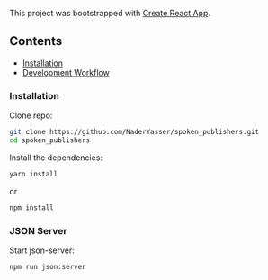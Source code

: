 This project was bootstrapped with [Create React App](https://github.com/facebookincubator/create-react-app).


## Contents

- [Installation](#installation)
- [Development Workflow](#development-workflow)


### Installation

Clone repo:

```sh
git clone https://github.com/NaderYasser/spoken_publishers.git
cd spoken_publishers
```


Install the dependencies:

```sh
yarn install
```

or

```sh
npm install
```

### JSON Server

Start json-server:

```sh
npm run json:server
```



